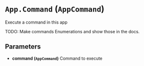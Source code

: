 # `App.Command` (`AppCommand`)


Execute a command in this app

TODO: Make commands Enumerations and show those in the docs.


## Parameters

* **command (`AppCommand`)** 
	Command to execute



